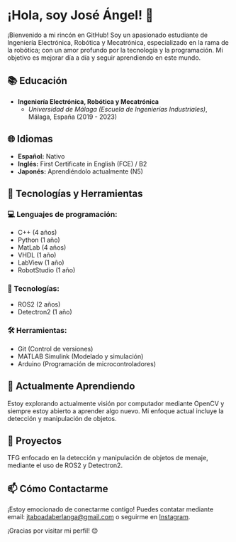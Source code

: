 # ¡Hola, soy José Ángel! 👋

¡Bienvenido a mi rincón en GitHub! Soy un apasionado estudiante de Ingeniería Electrónica, Robótica y Mecatrónica, especializado en la rama de la robótica; con un amor profundo por la tecnología y la programación. Mi objetivo es mejorar día a día y seguir aprendiendo en este mundo.

## 📚 Educación

- **Ingeniería Electrónica, Robótica y Mecatrónica**
  - *Universidad de Málaga (Escuela de Ingenierías Industriales)*, Málaga, España (2019 - 2023)

## 🌐 Idiomas

- **Español:** Nativo
- **Inglés:** First Certificate in English (FCE) / B2
- **Japonés:** Aprendiéndolo actualmente (N5)

## 🔧 Tecnologías y Herramientas

### 💻 Lenguajes de programación:

- C++ (4 años)
- Python (1 año)
- MatLab (4 años)
- VHDL (1 año)
- LabView (1 año)
- RobotStudio (1 año)

### 🚀 Tecnologías:

- ROS2 (2 años)
- Detectron2 (1 año)

### 🛠 Herramientas:

- Git (Control de versiones)
- MATLAB Simulink (Modelado y simulación)
- Arduino (Programación de microcontroladores)

## 🌱 Actualmente Aprendiendo

Estoy explorando actualmente visión por computador mediante OpenCV y siempre estoy abierto a aprender algo nuevo. Mi enfoque actual incluye la detección y manipulación de objetos.

## 💼 Proyectos

TFG enfocado en la detección y manipulación de objetos de menaje, mediante el uso de ROS2 y Detectron2.

## 📫 Cómo Contactarme

¡Estoy emocionado de conectarme contigo! Puedes contatar mediante email: jtaboadaberlanga@gmail.com o seguirme en [Instagram](https://www.instagram.com/jtaboadab/).

¡Gracias por visitar mi perfil! 😊
